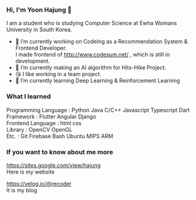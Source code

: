 ### Hi, I'm Yoon Hajung 👋
I am a student who is studying Computer Science at Ewha Womans University in South Korea.
- 🔭 I’m currently working on CodeIng as a Recommendation System & Frontend Developer.  
I made frontend of http://www.codesum.net/ , which is still in development.  
- 🔭 I’m currently making an AI algorithm for Hits-Hike Project.  
- :kissing_heart: I like working in a team project.  
- 🌱 I’m currently learning Deep Learning & Reinforcement Learning  

### What I learned
Programming Language : Python Java C/C++ Javascript Typescript Dart  
Framework : Flutter Angular Django  
Frontend Language : html css  
Library : OpenCV OpenGL  
Etc. : Git Firebase Bash Ubuntu MIPS ARM  

### If you want to know about me more  
https://sites.google.com/view/hajung  
Here is my website  

https://velog.io/@recoder  
It is my blog

